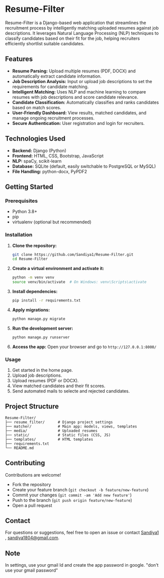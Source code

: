 # Resume-Filter

Resume-Filter is a Django-based web application that streamlines the recruitment process by intelligently matching uploaded resumes against job descriptions. It leverages Natural Language Processing (NLP) techniques to classify candidates based on their fit for the job, helping recruiters efficiently shortlist suitable candidates.

## Features

- **Resume Parsing:** Upload multiple resumes (PDF, DOCX) and automatically extract candidate information.
- **Job Description Analysis:** Input or upload job descriptions to set the requirements for candidate matching.
- **Intelligent Matching:** Uses NLP and machine learning to compare resumes with job descriptions and score candidate relevance.
- **Candidate Classification:** Automatically classifies and ranks candidates based on match scores.
- **User-Friendly Dashboard:** View results, matched candidates, and manage ongoing recruitment processes.
- **Secure Authentication:** User registration and login for recruiters.

## Technologies Used

- **Backend:** Django (Python)
- **Frontend:** HTML, CSS, Bootstrap, JavaScript
- **NLP:** spaCy, scikit-learn
- **Database:** SQLite (default, easily switchable to PostgreSQL or MySQL)
- **File Handling:** python-docx, PyPDF2

## Getting Started

### Prerequisites

- Python 3.8+
- pip
- virtualenv (optional but recommended)

### Installation

1. **Clone the repository:**
   ```bash
   git clone https://github.com/Sandiya1/Resume-Filter.git
   cd Resume-Filter
   ```

2. **Create a virtual environment and activate it:**
   ```bash
   python -m venv venv
   source venv/bin/activate  # On Windows: venv\Scripts\activate
   ```

3. **Install dependencies:**
   ```bash
   pip install -r requirements.txt
   ```

4. **Apply migrations:**
   ```bash
   python manage.py migrate
   ```

5. **Run the development server:**
   ```bash
   python manage.py runserver
   ```

6. **Access the app:**
   Open your browser and go to `http://127.0.0.1:8000/`

### Usage

1. Get started in the home page.
2. Upload job descriptions.
3. Upload resumes (PDF or DOCX).
4. View matched candidates and their fit scores.
5. Send automated mails to selecte and rejected candidates.

## Project Structure

```
Resume-Filter/
├── resume_filter/      # Django project settings
├── matcher/            # Main app: models, views, templates
├── media/              # Uploaded resumes
├── static/             # Static files (CSS, JS)
├── templates/          # HTML templates
├── requirements.txt
└── README.md
```

## Contributing

Contributions are welcome!
- Fork the repository
- Create your feature branch (`git checkout -b feature/new-feature`)
- Commit your changes (`git commit -am 'Add new feature'`)
- Push to the branch (`git push origin feature/new-feature`)
- Open a pull request



## Contact

For questions or suggestions, feel free to open an issue or contact [Sandiya1](https://github.com/Sandiya1) , sandiya1804@gmail.com.

## Note

In settings, use your gmail Id and create the app password in google. "don't use your gmail password"
